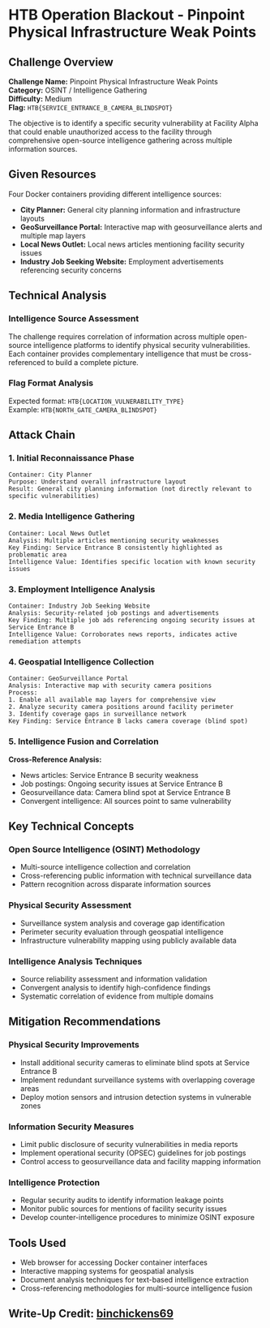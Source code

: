 # HTB Operation Blackout - Pinpoint Physical Infrastructure Weak Points

## Challenge Overview

**Challenge Name:** Pinpoint Physical Infrastructure Weak Points  
**Category:** OSINT / Intelligence Gathering  
**Difficulty:** Medium  
**Flag:** `HTB{SERVICE_ENTRANCE_B_CAMERA_BLINDSPOT}`

The objective is to identify a specific security vulnerability at Facility Alpha that could enable unauthorized access to the facility through comprehensive open-source intelligence gathering across multiple information sources.

## Given Resources

Four Docker containers providing different intelligence sources:
- **City Planner:** General city planning information and infrastructure layouts
- **GeoSurveillance Portal:** Interactive map with geosurveillance alerts and multiple map layers
- **Local News Outlet:** Local news articles mentioning facility security issues
- **Industry Job Seeking Website:** Employment advertisements referencing security concerns

## Technical Analysis

### Intelligence Source Assessment
The challenge requires correlation of information across multiple open-source intelligence platforms to identify physical security vulnerabilities. Each container provides complementary intelligence that must be cross-referenced to build a complete picture.

### Flag Format Analysis
Expected format: `HTB{LOCATION_VULNERABILITY_TYPE}`  
Example: `HTB{NORTH_GATE_CAMERA_BLINDSPOT}`

## Attack Chain

### 1. Initial Reconnaissance Phase
```
Container: City Planner
Purpose: Understand overall infrastructure layout
Result: General city planning information (not directly relevant to specific vulnerabilities)
```

### 2. Media Intelligence Gathering
```
Container: Local News Outlet
Analysis: Multiple articles mentioning security weaknesses
Key Finding: Service Entrance B consistently highlighted as problematic area
Intelligence Value: Identifies specific location with known security issues
```

### 3. Employment Intelligence Analysis
```
Container: Industry Job Seeking Website
Analysis: Security-related job postings and advertisements
Key Finding: Multiple job ads referencing ongoing security issues at Service Entrance B
Intelligence Value: Corroborates news reports, indicates active remediation attempts
```

### 4. Geospatial Intelligence Collection
```
Container: GeoSurveillance Portal
Analysis: Interactive map with security camera positions
Process:
1. Enable all available map layers for comprehensive view
2. Analyze security camera positions around facility perimeter
3. Identify coverage gaps in surveillance network
Key Finding: Service Entrance B lacks camera coverage (blind spot)
```

### 5. Intelligence Fusion and Correlation
**Cross-Reference Analysis:**
- News articles: Service Entrance B security weakness
- Job postings: Ongoing security issues at Service Entrance B  
- Geosurveillance data: Camera blind spot at Service Entrance B
- Convergent intelligence: All sources point to same vulnerability

## Key Technical Concepts

### Open Source Intelligence (OSINT) Methodology
- Multi-source intelligence collection and correlation
- Cross-referencing public information with technical surveillance data
- Pattern recognition across disparate information sources

### Physical Security Assessment
- Surveillance system analysis and coverage gap identification
- Perimeter security evaluation through geospatial intelligence
- Infrastructure vulnerability mapping using publicly available data

### Intelligence Analysis Techniques
- Source reliability assessment and information validation
- Convergent analysis to identify high-confidence findings
- Systematic correlation of evidence from multiple domains

## Mitigation Recommendations

### Physical Security Improvements
- Install additional security cameras to eliminate blind spots at Service Entrance B
- Implement redundant surveillance systems with overlapping coverage areas
- Deploy motion sensors and intrusion detection systems in vulnerable zones

### Information Security Measures
- Limit public disclosure of security vulnerabilities in media reports
- Implement operational security (OPSEC) guidelines for job postings
- Control access to geosurveillance data and facility mapping information

### Intelligence Protection
- Regular security audits to identify information leakage points
- Monitor public sources for mentions of facility security issues
- Develop counter-intelligence procedures to minimize OSINT exposure

## Tools Used

- Web browser for accessing Docker container interfaces
- Interactive mapping systems for geospatial analysis
- Document analysis techniques for text-based intelligence extraction
- Cross-referencing methodologies for multi-source intelligence fusion

## Write-Up Credit: [binchickens69](https://ctf.hackthebox.com/user/profile/605069)